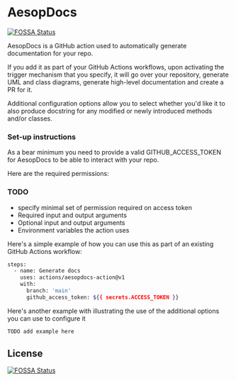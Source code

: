 # AesopDocs
[![FOSSA Status](https://app.fossa.com/api/projects/git%2Bgithub.com%2FAesopDocs%2Faesopdocs-action.svg?type=shield)](https://app.fossa.com/projects/git%2Bgithub.com%2FAesopDocs%2Faesopdocs-action?ref=badge_shield)

AesopDocs is a GitHub action used to automatically generate documentation for your repo. 

If you add it as part of your GitHub Actions workflows, upon activating the trigger mechanism
that you specify, it will go over your repository, generate UML and class diagrams, generate 
high-level documentation and create a PR for it. 

Additional configuration options allow you to select whether you'd like it to also produce docstring
for any modified or newly introduced methods and/or classes.

### Set-up instructions
As a bear minimum you need to provide a valid GITHUB_ACCESS_TOKEN for AesopDocs to be able to interact
with your repo. 

Here are the required permissions:
### TODO
- specify minimal set of permission required on access token
- Required input and output arguments
- Optional input and output arguments
- Environment variables the action uses

Here's a simple example of how you can use this as part of an existing GitHub Actions workflow:
```bash
steps:
  - name: Generate docs
    uses: actions/aesopdocs-action@v1
    with: 
      branch: 'main'
      github_access_token: ${{ secrets.ACCESS_TOKEN }}
```

Here's another example with illustrating the use of the additional options you can use to configure it
```bash
TODO add example here
```

## License
[![FOSSA Status](https://app.fossa.com/api/projects/git%2Bgithub.com%2FAesopDocs%2Faesopdocs-action.svg?type=large)](https://app.fossa.com/projects/git%2Bgithub.com%2FAesopDocs%2Faesopdocs-action?ref=badge_large)